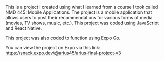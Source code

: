 This is a project I created using what I learned from a course I took called NMD 445: Mobile Applications. The project is a mobile application that allows users to post their recommendations for various forms of media (movies, TV shows, music, etc.). This project was coded using JavaScript and React Native.

This project was also coded to function using Expo Go.

You can view the project on Expo via this link: 
https://snack.expo.dev/@arius45/arius-final-project-v3
